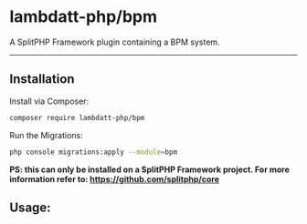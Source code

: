 # lambdatt-php/bpm

A SplitPHP Framework plugin containing a BPM system.

---

## Installation

Install via Composer:

```bash
composer require lambdatt-php/bpm
```

Run the Migrations:
```bash
php console migrations:apply --module=bpm
```

**PS: this can only be installed on a SplitPHP Framework project. For more information refer to: https://github.com/splitphp/core**

## Usage: